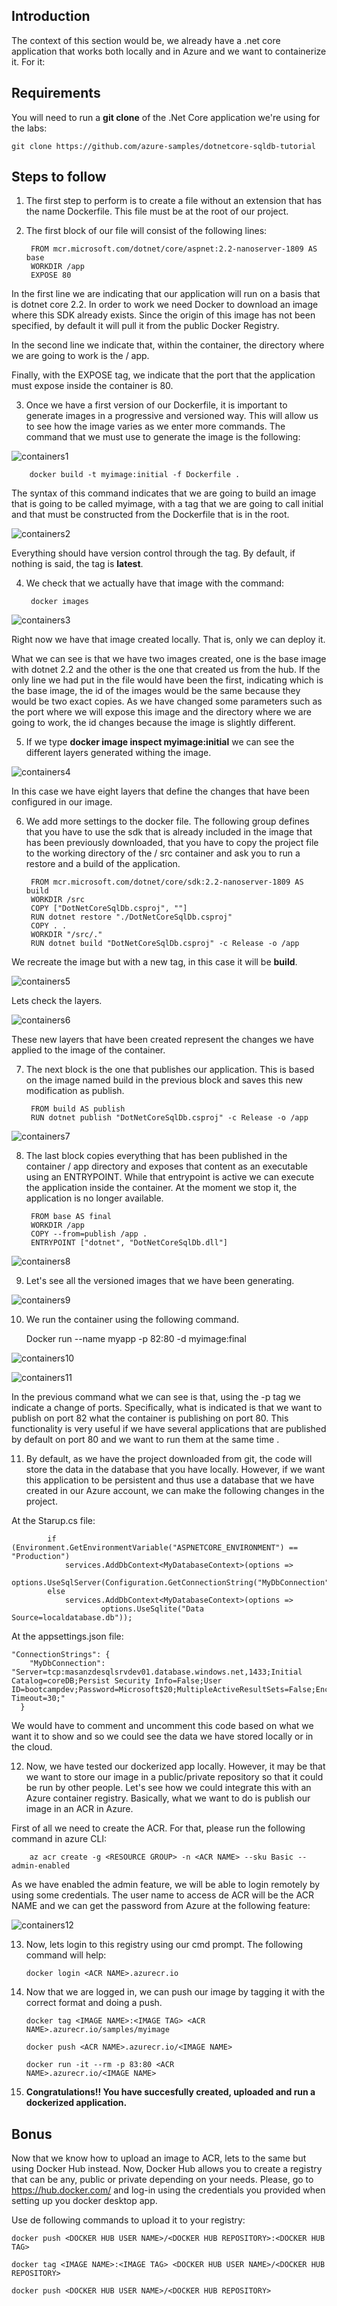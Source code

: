 ## Introduction

The context of this section would be, we already have a .net core application that works both locally and in Azure and we want to containerize it. For it:

## Requirements
You will need to run a **git clone** of the .Net Core application we're using for the labs: 

	git clone https://github.com/azure-samples/dotnetcore-sqldb-tutorial

## Steps to follow

1. The first step to perform is to create a file without an extension that has the name Dockerfile. This file must be at the root of our project.
   
2. The first block of our file will consist of the following lines:
   
		FROM mcr.microsoft.com/dotnet/core/aspnet:2.2-nanoserver-1809 AS base
		WORKDIR /app
		EXPOSE 80

In the first line we are indicating that our application will run on a basis that is dotnet core 2.2. In order to work we need Docker to download an image where this SDK already exists. Since the origin of this image has not been specified, by default it will pull it from the public Docker Registry.

In the second line we indicate that, within the container, the directory where we are going to work is the / app.

Finally, with the EXPOSE tag, we indicate that the port that the application must expose inside the container is 80. 

	
3. Once we have a first version of our Dockerfile, it is important to generate images in a progressive and versioned way. This will allow us to see how the image varies as we enter more commands. The command that we must use to generate the image is the following:

![containers1](./img/containers1.png)	
	
		docker build -t myimage:initial -f Dockerfile .

The syntax of this command indicates that we are going to build an image that is going to be called myimage, with a tag that we are going to call initial and that must be constructed from the Dockerfile that is in the root.

![containers2](./img/containers2.png)	
	
Everything should have version control through the tag. By default, if nothing is said, the tag is **latest**.
	
4. We check that we actually have that image with the command:
   
		docker images

![containers3](./img/containers3.png)	

Right now we have that image created locally. That is, only we can deploy it.

What we can see is that we have two images created, one is the base image with dotnet 2.2 and the other is the one that created us from the hub. If the only line we had put in the file would have been the first, indicating which is the base image, the id of the images would be the same because they would be two exact copies. As we have changed some parameters such as the port where we will expose this image and the directory where we are going to work, the id changes because the image is slightly different.

5. If we type **docker image inspect myimage:initial** we can see the different layers generated withing the image. 
	
![containers4](./img/containers4.png)		

In this case we have eight layers that define the changes that have been configured in our image.
	
6. We add more settings to the docker file. The following group defines that you have to use the sdk that is already included in the image that has been previously downloaded, that you have to copy the project file to the working directory of the / src container and ask you to run a restore and a build of the application.
	
		FROM mcr.microsoft.com/dotnet/core/sdk:2.2-nanoserver-1809 AS build
		WORKDIR /src
		COPY ["DotNetCoreSqlDb.csproj", ""]
		RUN dotnet restore "./DotNetCoreSqlDb.csproj"
		COPY . .
		WORKDIR "/src/."
		RUN dotnet build "DotNetCoreSqlDb.csproj" -c Release -o /app
		
We recreate the image but with a new tag, in this case it will be **build**.

![containers5](./img/containers5.png)	

Lets check the layers.

![containers6](./img/containers6.png)		
	
These new layers that have been created represent the changes we have applied to the image of the container.
	
7. The next block is the one that publishes our application. This is based on the image named build in the previous block and saves this new modification as publish.
	
		FROM build AS publish
		RUN dotnet publish "DotNetCoreSqlDb.csproj" -c Release -o /app

![containers7](./img/containers7.png)			
				
8. The last block copies everything that has been published in the container / app directory and exposes that content as an executable using an ENTRYPOINT. While that entrypoint is active we can execute the application inside the container. At the moment we stop it, the application is no longer available.
	
		FROM base AS final
		WORKDIR /app
		COPY --from=publish /app .
		ENTRYPOINT ["dotnet", "DotNetCoreSqlDb.dll"]
		
![containers8](./img/containers8.png)			

9. Let's see all the versioned images that we have been generating.
	
![containers9](./img/containers9.png)		
		
10. We run the container using the following command.
	
	Docker run --name myapp -p 82:80 -d myimage:final

![containers10](./img/containers10.png)		

![containers11](./img/containers11.png)		

In the previous command what we can see is that, using the -p tag we indicate a change of ports. Specifically, what is indicated is that we want to publish on port 82 what the container is publishing on port 80. This functionality is very useful if we have several applications that are published by default on port 80 and we want to run them at the same time .	

11.  By default, as we have the project downloaded from git, the code will store the data in the database that you have locally. However, if we want this application to be persistent and thus use a database that we have created in our Azure account, we can make the following changes in the project.

At the Starup.cs file:

            if (Environment.GetEnvironmentVariable("ASPNETCORE_ENVIRONMENT") == "Production")
                services.AddDbContext<MyDatabaseContext>(options =>
                        options.UseSqlServer(Configuration.GetConnectionString("MyDbConnection")));
            else
                services.AddDbContext<MyDatabaseContext>(options =>
                        options.UseSqlite("Data Source=localdatabase.db"));

At the appsettings.json file:
	
	"ConnectionStrings": {
	    "MyDbConnection": "Server=tcp:masanzdesqlsrvdev01.database.windows.net,1433;Initial Catalog=coreDB;Persist Security Info=False;User ID=bootcampdev;Password=Microsoft$20;MultipleActiveResultSets=False;Encrypt=True;TrustServerCertificate=False;Connection Timeout=30;"
	  }

We would have to comment and uncomment this code based on what we want it to show and so we could see the data we have stored locally or in the cloud.

12. Now, we have tested our dockerized app locally. However, it may be that we want to store our image in a public/private repository so that it could be run by other people. Let's see how we could integrate this with an Azure container registry. Basically, what we want to do is publish our image in an ACR in Azure.

First of all we need to create the ACR. For that, please run the following command in azure CLI:

		az acr create -g <RESOURCE GROUP> -n <ACR NAME> --sku Basic --admin-enabled

As we have enabled the admin feature, we will be able to login remotely by using some credentials. The user name to access de ACR will be the ACR NAME and we can get the password from Azure at the following feature:

![containers12](./img/containers12.png)	

13. Now, lets login to this registry using our cmd prompt. The following command will help:

		docker login <ACR NAME>.azurecr.io

14. Now that we are logged in, we can push our image by tagging it with the correct format and doing a push.

		docker tag <IMAGE NAME>:<IMAGE TAG> <ACR NAME>.azurecr.io/samples/myimage

		docker push <ACR NAME>.azurecr.io/<IMAGE NAME>
		
		docker run -it --rm -p 83:80 <ACR 
		NAME>.azurecr.io/<IMAGE NAME>

15. **Congratulations!! You have succesfully created, uploaded and run a dockerized application.**

## Bonus

Now that we know how to upload an image to ACR, lets to the same but using Docker Hub instead. Now, Docker Hub allows you to create a registry that can be any, public or private depending on your needs. Please, go to https://hub.docker.com/ and log-in using the credentials you provided when setting up you docker desktop app.

Use de following commands to upload it to your registry:

	docker push <DOCKER HUB USER NAME>/<DOCKER HUB REPOSITORY>:<DOCKER HUB TAG>

	docker tag <IMAGE NAME>:<IMAGE TAG> <DOCKER HUB USER NAME>/<DOCKER HUB REPOSITORY>

	docker push <DOCKER HUB USER NAME>/<DOCKER HUB REPOSITORY>


		
		
		
		
		
